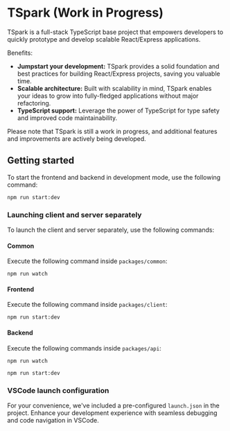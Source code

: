 # TSpark (Work in Progress)

TSpark is a full-stack TypeScript base project that empowers developers to quickly prototype and develop scalable React/Express applications.

Benefits:

- **Jumpstart your development:** TSpark provides a solid foundation and best practices for building React/Express projects, saving you valuable time.
- **Scalable architecture:** Built with scalability in mind, TSpark enables your ideas to grow into fully-fledged applications without major refactoring.
- **TypeScript support:** Leverage the power of TypeScript for type safety and improved code maintainability.
  <!-- - **Seamless integration:** Easily integrate additional libraries, APIs, and modules into your project to extend functionality. -->
  <!-- - **Community-driven:** Join a thriving community of developers using TSpark, benefiting from ongoing updates and contributions. -->

Please note that TSpark is still a work in progress, and additional features and improvements are actively being developed.

## Getting started

To start the frontend and backend in development mode, use the following command:

```
npm run start:dev
```

### Launching client and server separately

To launch the client and server separately, use the following commands:

#### Common

Execute the following command inside `packages/common`:

```
npm run watch
```

#### Frontend

Execute the following command inside `packages/client`:

```
npm run start:dev
```

#### Backend

Execute the following commands inside `packages/api`:

```
npm run watch
```

```
npm run start:dev
```

### VSCode launch configuration

For your convenience, we've included a pre-configured `launch.json` in the project. Enhance your development experience with seamless debugging and code navigation in VSCode.
